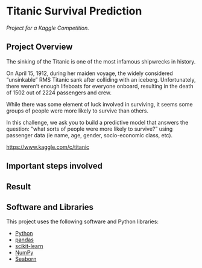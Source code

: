 # Titanic Survival Prediction
*Project for a Kaggle Competition.*

## Project Overview
The sinking of the Titanic is one of the most infamous shipwrecks in history.

On April 15, 1912, during her maiden voyage, the widely considered “unsinkable” RMS Titanic sank after colliding with an iceberg. Unfortunately, there weren’t enough lifeboats for everyone onboard, resulting in the death of 1502 out of 2224 passengers and crew.

While there was some element of luck involved in surviving, it seems some groups of people were more likely to survive than others.

In this challenge, we ask you to build a predictive model that answers the question: “what sorts of people were more likely to survive?” using passenger data (ie name, age, gender, socio-economic class, etc).

https://www.kaggle.com/c/titanic

## Important steps involved


## Result

## Software and Libraries

This project uses the following software and Python libraries:

* [Python](https://www.python.org/downloads/release/python-364/)
* [pandas](https://pandas.pydata.org/)
* [scikit-learn](https://scikit-learn.org/0.17/install.html)
* [NumPy](http://www.numpy.org/)
* [Seaborn](https://seaborn.pydata.org/)










